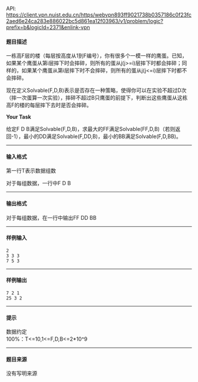 API: https://client.vpn.nuist.edu.cn/https/webvpn893ff9021738b0357186c0f23fc2aed6e24ca283e886022bc5d861ea12f03963/v1/problem/logic?prefix=b&logicId=2371&enlink-vpn

#### 题目描述

一栋高F层的楼（每层按高度从1到F编号），你有很多个一模一样的鹰蛋。已知，如果某个鹰蛋从第i层摔下时会摔碎，则所有的蛋从j(j>=i)层摔下时都会摔碎；同样的，如果某个鹰蛋从第i层摔下时不会摔碎，则所有的蛋从j(j<=i)层摔下时都不会摔碎。

现在定义Solvable(F,D,B)表示是否存在一种策略，使得你可以在实验不超过D次（摔一次蛋算一次实验），摔碎不超过B只鹰蛋的前提下，判断出这些鹰蛋从这栋高F的楼的每层摔下去时是否会摔碎。

**Your Task**

给定F D B满足Solvable(F,D,B)，求最大的FF满足Solvable(FF,D,B)（若则返回-1），最小的DD满足Solvable(F,DD,B)，最小的BB满足Solvable(F,D,BB)。

---

#### 输入格式

第一行T表示数据组数

对于每组数据，一行中F D B

---

#### 输出格式

对于每组数据，在一行中输出FF DD BB

---

#### 样例输入
```
2
3 3 3
7 5 3

```

---

#### 样例输出
```
7 2 1
25 3 2

```

---

#### 提示

数据约定  
100%：T<=10,1<=F,D,B<=2\*10^9

---

#### 题目来源

没有写明来源